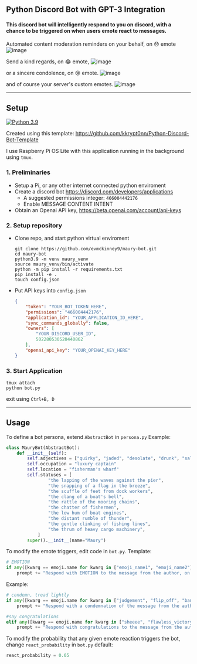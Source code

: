 ## Python Discord Bot with GPT-3 Integration

#### This discord bot will intelligently respond to you on discord, with a chance to be triggered on when users emote react to messages.

Automated content moderation reminders on your behalf, on :angry: emote
![image](https://user-images.githubusercontent.com/47376937/209484678-ec09fce5-26b3-4213-a16d-3e8f4e4d3d25.png)

Send a kind regards, on :joy: emote,
![image](https://user-images.githubusercontent.com/47376937/209484703-03a706dc-a751-4d1a-a3ca-8d4f6d2d5cdb.png)

or a sincere condolence, on :cry: emote.
![image](https://user-images.githubusercontent.com/47376937/209484689-79ec9c9b-e990-47fd-b96b-6fc10a0138c0.png)

and of course your server's custom emotes.
![image](https://user-images.githubusercontent.com/47376937/209485945-fc012e33-9eb9-4174-9bf8-5b253630b8ad.png)


___
## Setup
[![Python 3.9](https://img.shields.io/badge/python-3.9-blue.svg)](https://www.python.org/downloads/release/python-396/)

Created using this template: https://github.com/kkrypt0nn/Python-Discord-Bot-Template

I use Raspberry Pi OS Lite with this application running in the background using `tmux`.

### 1. Preliminaries
  - Setup a Pi, or any other internet connected python enviroment
  - Create a discord bot https://discord.com/developers/applications
    - A suggested permissions integer: `466004442176`
    - Enable MESSAGE CONTENT INTENT
  - Obtain an Openai API key, https://beta.openai.com/account/api-keys
   
### 2. Setup repository
- Clone repo, and start python virtual enviroment
  ```shell
  git clone https://github.com/evmckinney9/maury-bot.git
  cd maury-bot
  python3.9 -m venv maury_venv
  source maury_venv/bin/activate
  python -m pip install -r requirements.txt
  pip install -e .
  touch config.json
  ```
  
- Put API keys into `config.json`
  ```json
  {
      "token": "YOUR_BOT_TOKEN_HERE",
      "permissions": "466004442176",
      "application_id": "YOUR_APPLICATION_ID_HERE",
      "sync_commands_globally": false,
      "owners": [
          "YOUR_DISCORD_USER_ID",
          502280530520440862
      ],
      "openai_api_key": "YOUR_OPENAI_KEY_HERE"
  }
  ```
### 3. Start Application
  ```shell
  tmux attach
  python bot.py
  ```
  exit using `Ctrl+B, D`
  
___
## Usage

To define a bot persona, extend `AbstractBot` in `persona.py` 
Example:
```python
class MauryBot(AbstractBot):
    def __init__(self):
        self.adjectives = ["quirky", "jaded", "desolate", "drunk", "salty", "seafaring"]
        self.occupation = "luxury captain"
        self.location = "fisherman's wharf"
        self.statuses = [
                "the lapping of the waves against the pier",
                "the snapping of a flag in the breeze",
                "the scuffle of feet from dock workers",
                "the clang of a boat's bell",
                "the rattle of the mooring chains",
                "the chatter of fishermen",
                "the low hum of boat engines",
                "the distant rumble of thunder",
                "the gentle clinking of fishing lines",
                "the thrum of heavy cargo machinery",
            ]
        super().__init__(name="Maury")
```

To modify the emote triggers, edit code in `bot.py`. 
Template:
```python
# EMOTION
if any([kwarg == emoji.name for kwarg in ["emoji_name1", "emoji_name2"]):
    prompt += "Respond with EMOTION to the message from the author, on behalf of yourself and the reactor."
```

Example:
```python
# condemn, tread lightly
if any([kwarg == emoji.name for kwarg in ["judgement", "flip_off", "banned"]]):
    prompt += "Respond with a condemnation of the message from the author, on behalf of yourself and the reactor."

#say congratulations
elif any([kwarg == emoji.name for kwarg in ["sheeee", "flawless_victory", "ole", "pog"]]):
    prompt += "Respond with congratulations to the message from the author, on behalf of yourself and the reactor."
```

To modify the probability that any given emote reaction triggers the bot, change `react_probability` in `bot.py`
default:
```python
react_probability = 0.05
```
